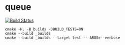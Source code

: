 # queue
[![Build Status](https://travis-ci.org/Alifa00/queue.svg?branch=master)](https://travis-ci.org/Alifa00/queue)
```
cmake -H. -B_builds -DBUILD_TESTS=ON
cmake --build _builds
cmake --build _builds --target test -- ARGS=--verbose
```
